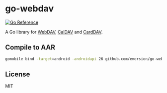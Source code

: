 # go-webdav

[![Go Reference](https://pkg.go.dev/badge/github.com/emersion/go-webdav.svg)](https://pkg.go.dev/github.com/emersion/go-webdav)

A Go library for [WebDAV], [CalDAV] and [CardDAV].

## Compile to AAR

```bash
gomobile bind -target=android -androidapi 26 github.com/emersion/go-webdav/webdavandroid
```

## License

MIT

[WebDAV]: https://tools.ietf.org/html/rfc4918
[CalDAV]: https://tools.ietf.org/html/rfc4791
[CardDAV]: https://tools.ietf.org/html/rfc6352
